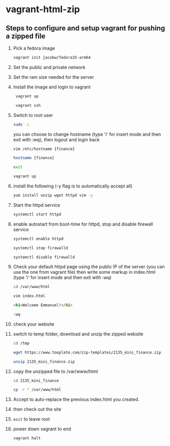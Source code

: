 # vagrant-html-zip

## Steps to configure and setup vagrant for pushing a zipped file

1. Pick a fedora image

    ```bash
    vagrant init jacobw/fedora35-arm64
    ```

2. Set the public and private network

3. Set the ram size needed for the server

4. Install the image and login to vagrant

   ``` bash
    vagrant up

    vagrant ssh
   ```

5. Switch to root user

   ```bash
   sudo -i
   ```

    you can choose to change hostname (type 'i' for insert mode and then exit with :wq), then logout and login back

    ```bash
    vim /etc/hostname {finance}

    hostname {finance}

    exit

    vagrant up
    ```


6. install the following (-y flag is to automatically accept all)

    ```bash
    yum install unzip wget httpd vim -y
    ```

7. Start the httpd service

    ```bash
    systemctl start httpd
    ```

8. enable autostart from boot-time for httpd, stop and disable firewall service

    ```bash
    systemctl enable httpd

    systemctl stop firewalld

    systemctl disable firewalld
    ```

9. Check your default httpd page using the public IP of the server  (you can use the one from vagrant file) then write some markup in index.html (type 'i' for insert mode and then exit with :wq)

    ```bash
    cd /var/www/html

    vim index.html
    ```

    ```html
    <h1>Welcome Emmanuel!</h1>
    ```

    ```bash
    :wq
    ```

10. check your website

11. switch to temp folder, download and unzip the zipped website

    ```bash
    cd /tmp

    wget https://www.tooplate.com/zip-templates/2135_mini_finance.zip

    unzip 2135_mini_finance.zip
    ```

12. copy the unzipped file to /var/www/html

    ```bash
    cd 2135_mini_finance

    cp -r * /var/www/html
    ```

13. Accept to auto-replace the previous index.html you created.

14. then check out the site

15. `exit` to leave root

16. power down vagrant to end

    ```bash
    vagrant halt
    ```
